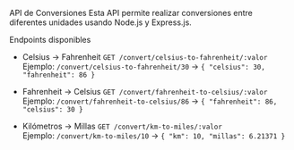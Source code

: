 API de Conversiones
Esta API permite realizar conversiones entre diferentes unidades usando Node.js y Express.js.  

Endpoints disponibles

- Celsius → Fahrenheit 
  `GET /convert/celsius-to-fahrenheit/:valor`  
  Ejemplo: `/convert/celsius-to-fahrenheit/30` → `{ "celsius": 30, "fahrenheit": 86 }`

- Fahrenheit → Celsius 
  `GET /convert/fahrenheit-to-celsius/:valor`  
  Ejemplo: `/convert/fahrenheit-to-celsius/86` → `{ "fahrenheit": 86, "celsius": 30 }`

- Kilómetros → Millas
  `GET /convert/km-to-miles/:valor`  
  Ejemplo: `/convert/km-to-miles/10` → `{ "km": 10, "millas": 6.21371 }`
